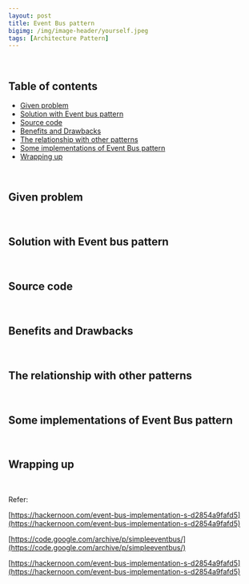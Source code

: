 ```yaml
---
layout: post
title: Event Bus pattern
bigimg: /img/image-header/yourself.jpeg
tags: [Architecture Pattern]
---
```





<br>

## Table of contents
- [Given problem](#given-problem)
- [Solution with Event bus pattern](#solution-with-event-bus-pattern)
- [Source code](#source-code)
- [Benefits and Drawbacks](#benefits-and-drawbacks)
- [The relationship with other patterns](#the-relationship-with-other-patterns)
- [Some implementations of Event Bus pattern](#some-implementations-of-event-bus-pattern)
- [Wrapping up](#wrapping-up)


<br>

## Given problem






<br>

## Solution with Event bus pattern






<br>

## Source code





<br>

## Benefits and Drawbacks







<br>

## The relationship with other patterns




<br>

## Some implementations of Event Bus pattern 





<br>

## Wrapping up




<br>

Refer:

[https://hackernoon.com/event-bus-implementation-s-d2854a9fafd5](https://hackernoon.com/event-bus-implementation-s-d2854a9fafd5)

[https://code.google.com/archive/p/simpleeventbus/](https://code.google.com/archive/p/simpleeventbus/)

[https://hackernoon.com/event-bus-implementation-s-d2854a9fafd5](https://hackernoon.com/event-bus-implementation-s-d2854a9fafd5)

[]()

[]()